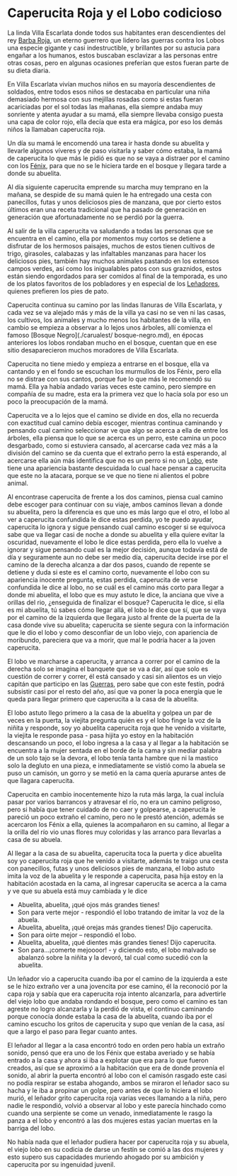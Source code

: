 # Caperucita Roja y el Lobo codicioso

La linda Villa Escarlata donde todos sus habitantes eran descendientes del rey [Barba Roja](./barba-roja.md), un eterno guerrero que lidero las guerras contra los Lobos una especie gigante y casi indestructible, y brillantes por su astucia para engañar a los humanos, estos buscaban esclavizar a las personas entre otras cosas, pero en algunas ocasiones preferían que estos fueran parte de su dieta diaria.

En Villa Escarlata vivían muchos niños en su mayoría descendientes de soldados, entre todos esos niños se destacaba en particular una niña demasiado hermosa con sus mejillas rosadas como si estas fueran acariciadas por el sol todas las mañanas, ella siempre andaba muy sonriente y atenta ayudar a su mamá, ella siempre llevaba consigo puesta una capa de color rojo, ella decía que esta era mágica, por eso los demás niños la llamaban caperucita roja.  

Un día su mamá le encomendó una tarea ir hasta donde su abuelita y llevarle algunos víveres y de paso visitarla y saber cómo estaba, la mamá de caperucita lo que más le pidió es que no se vaya a distraer por el camino con los [Fénix](./fenix.md), para que no se le hiciera tarde en el bosque y llegara tarde a donde su abuelita.

Al día siguiente caperucita emprende su marcha muy temprano en la mañana, se despide de su mamá quien le ha entregado una cesta con panecillos, futas y unos deliciosos pies de manzana, que por cierto estos últimos eran una receta tradicional que ha pasado de generación en generación que afortunadamente no se perdió por la guerra.

Al salir de la villa caperucita va saludando a todas las personas que se encuentra en el camino, ella por momentos muy cortos se detiene a disfrutar de los hermosos paisajes, muchos de estos tienen cultivos de trigo, girasoles, calabazas y las infaltables manzanas para hacer los deliciosos pies, también hay muchos animales pastando en los extensos campos verdes, así como los inigualables patos con sus graznidos, estos están siendo engordados para ser comidos al final de la temporada, es uno de los platos favoritos  de los pobladores y en especial de los [Leñadores](./lenadores.md), quienes prefieren los pies de pato.

Caperucita continua su camino por las lindas llanuras de Villa Escarlata, y cada vez se va alejado más y más de la villa ya casi no se ven ni las casas, los cultivos, los animales y mucho menos los habitantes de la villa, en cambio se empieza a observar a lo lejos unos árboles, allí comienza el famoso [Bosque Negro](./carualest/ bosque-negro.md), en épocas anteriores los lobos rondaban mucho en el bosque, cuentan que en ese sitio desaparecieron muchos moradores de Villa Escarlata.

Caperucita no tiene miedo y empieza a entrarse en el bosque, ella va cantando y en el fondo se escuchan los murmullos de los Fénix, pero ella no se distrae con sus cantos, porque fue lo que más le recomendó su mamá. Ella ya había andado varias veces este camino, pero siempre en compañía de su madre, esta era la primera vez que lo hacía sola por eso un poco la preocupación de la mamá.

Caperucita ve a lo lejos que el camino se divide en dos, ella no recuerda con exactitud cual camino debía escoger, mientras continua caminando y pensando cual camino seleccionar ve que algo se acerca a ella de entre los árboles, ella piensa que lo que se acerca es un perro, este camina un poco desgarbado, como si estuviera cansado, al acercarse cada vez más a la división del camino se da cuenta que el extraño perro la está esperando, al acercarse ella aún más identifica que no es un perro si no un [Lobo](./lobo.md), este tiene una apariencia bastante descuidada lo cual hace pensar a caperucita que este no la atacara, porque se ve que no tiene ni alientos el pobre animal.

Al encontrase caperucita de frente a los dos caminos, piensa cual camino debe escoger para continuar con su viaje, ambos caminos llevan a donde su abuelita, pero la diferencia es que uno es más largo que el otro, el lobo al ver a caperucita confundida le dice estas perdida, yo te puedo ayudar, caperucita lo ignora y sigue pensando cual camino escoger si se equivoca sabe que va llegar casi de noche a donde su abuelita y ella quiere evitar la oscuridad, nuevamente el lobo le dice estas perdida, pero ella lo vuelve a ignorar y sigue pensando cual es la mejor decisión, aunque todavía está de día y seguramente aun no debe ser medio día, caperucita decide irse por el camino de la derecha alcanza a dar dos pasos, cuando de repente se detiene y duda si este es el camino corto, nuevamente el lobo con su apariencia inocente pregunta, estas perdida, caperucita de verse confundida le dice al lobo, no se cuál es el camino más corto para llegar a donde mi abuelita, el lobo que es muy astuto le dice, la anciana que vive a orillas del rio, ¿enseguida de finalizar el bosque? Caperucita le dice, si ella es mi abuelita, tú sabes cómo llegar allá, el lobo le dice que sí, que se vaya por el camino de la izquierda que llegara justo al frente de la puerta de la casa donde vive su abuelita; caperucita se siente segura con la información que le dio el lobo y como desconfiar de un lobo viejo, con apariencia de moribundo, pareciera que va a morir, que mal le podría hacer a la joven caperucita.

El lobo ve marcharse a caperucita, y arranca a correr por el camino de la derecha solo se imagina el banquete que se va a dar, así que solo es cuestión de correr y correr, él está cansado y casi sin alientos es un viejo capitán que participo en las [Guerras](./guerras.md), pero sabe que con este festín, podrá subsistir casi por el resto del año, así que va poner la poca energía que le queda para llegar primero que caperucita a la casa de la abuelita.

El lobo astuto llego primero a la casa de la abuelita y golpea un par de veces en la puerta, la viejita pregunta quién es y el lobo finge la voz de la niñita y responde, soy yo abuelita caperucita roja que he venido a visitarte, la viejita le responde pasa - pasa hijita yo estoy en la habitación descansando un poco, el lobo ingresa a la casa y al llegar a la habitación se encuentra a la mujer sentada en el borde de la cama y sin mediar palabra de un solo tajo se la devora, el lobo tenía tanta hambre que ni la mastico solo la degluto en una pieza, e inmediatamente se vistió como la abuela se puso un camisón, un gorro y se metió en la cama quería apurarse antes de que llagara caperucita.

Caperucita en cambio inocentemente hizo la ruta más larga, la cual incluía pasar por varios barrancos y atravesar el río, no era un camino peligroso, pero si había que tener cuidado de no caer y golpearse, a caperucita le pareció un poco extraño el camino, pero no le prestó atención, además se acercaron los Fénix a ella, quienes la acompañaron en su camino, al llegar a la orilla del río vio unas flores muy coloridas y las arranco para llevarlas a casa de su abuela.

Al llegar a la casa de su abuelita, caperucita toca la puerta y dice abuelita soy yo caperucita roja que he venido a visitarte, además te traigo una cesta con panecillos, futas y unos deliciosos pies de manzana, el lobo astuto imita la voz de la abuelita y le responde a caperucita, pasa hija estoy en la habitación acostada en la cama, al ingresar caperucita se acerca a la cama y ve que su abuela está muy cambiada y le dice
- Abuelita, abuelita, ¡qué ojos más grandes tienes!
- Son para verte mejor - respondió el lobo tratando de imitar la voz de la abuela.
- Abuelita, abuelita, ¡qué orejas más grandes tienes! Dijo caperucita.
- Son para oírte mejor – respondió el lobo.
- Abuelita, abuelita, ¡qué dientes más grandes tienes! Dijo caperucita.
- Son para...¡comerte mejoooor! - y diciendo esto, el lobo malvado se abalanzó sobre la niñita y la devoró, tal cual como sucedió con la abuelita.

Un leñador vio a caperucita cuando iba por el camino de la izquierda a este se le hizo extraño ver a una jovencita por ese camino, él la reconoció por la capa roja y sabía que era caperucita roja intento alcanzarla, para advertirle del viejo lobo que andaba rondando el bosque, pero como el camino es tan agreste no logro alcanzarla y la perdió de vista, el continuo caminando porque conocía donde estaba la casa de la abuelita, cuando iba por el camino escucho los gritos de caperucita y supo que venían de la casa, así que a largo el paso para llegar cuanto antes.

El leñador al llegar a la casa encontró todo en orden pero había un extraño sonido, pensó que era uno de los Fénix que estaba averiado y se había entrado a la casa y ahora si iba a explotar que era para lo que fueron creados, así que se aproximó a la habitación que era de donde provenía el sonido, al abrir la puerta encontró al lobo con el camisón rasgado este casi no podía respirar se estaba ahogando, ambos se miraron el leñador saco su hacha y le iba a propinar un golpe, pero antes de que lo hiciera el lobo murió, el leñador grito caperucita roja varias veces llamando a la niña, pero nadie le respondió, volvió a observar al lobo y este parecía hinchado como cuando una serpiente se come un venado, inmediatamente le rasgo la panza a el lobo y encontró a las dos mujeres estas yacían muertas en la barriga del lobo.

No había nada que el leñador pudiera hacer por caperucita roja y su abuela, el viejo lobo en su codicia de darse un festín se comió a las dos mujeres y esto supero sus capacidades muriendo ahogado por su ambición y caperucita por su ingenuidad juvenil.





